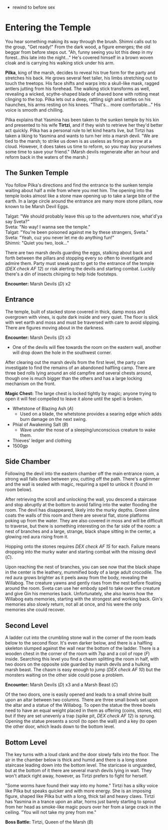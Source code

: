 * rewind to before sex

# Entering the Temple
You hear something making its way through the brush. Shimni calls out to the group, "Get ready!" From the dark wood, a figure emerges; the old beggar from before steps out. "Ah, funny seeing you lot this deep in my forest...this late into the night..." He's covered himself in a brown woven cloak and is carrying his walking stick under his arm.

**Pilka**, king of the marsh, decides to reveal his true form for the party and stretches his back. He grows several feet taller, his limbs stretching out to touch the treetops. His face shifts and warps into a skull-like mask, ragged antlers jutting from his forehead. The walking stick transforms as well, revealing a wicked, scythe-shaped blade of shaved bone with rotting meat clinging to the top. Pilka lets out a deep, rattling sigh and settles on his haunches, his arms resting on his knees. "That's... more comfortable..." His voice is smooth and chilling.

Pilka explains that Yasmina has been taken to the sunken temple by his kin and presented to his wife **Tirtzi**, and if they wish to retrieve her they'd better act quickly. Pilka has a personal rule to let kind hearts live, but Tirtzi has taken a liking to Yasmina and wants to turn her into a marsh devil. "We are tied to the marsh; to strike us down is as useless as firing an arrow at a cloud. However, it does takes us time to reform, so you may buy yourselves some time to save your friend." (Marsh devils regenerate after an hour and reform back in the waters of the marsh.)

## The Sunken Temple
You follow Pilka's directions and find the entrance to the sunken temple waiting about half a mile from where you met him. The opening into the temple looks almost like a stone maw opening up to take a large bite of the earth. In a large circle around the entrance are many more stone pillars, now known to be Marsh Devil Eggs.

Talgat: "We should probably leave this up to the adventurers now, what'd'ya say Sveta?"<br/>
Sveta: "No way! I wanna see the temple."<br/>
Talgat: "You're been poisoned against me by these strangers, Sveta."<br/>
Sveta: "Yeah, cuz you never let me do anything fun!"<br/>
Shimni: "Quiet you two, look..."

There are two marsh devils guarding the eggs, stalking about back and forth between the pillars and stopping every so often to investigate and admire them. Party must sneak past to get to the entrance of the temple (_DEX check AF 12_) or risk alerting the devils and starting combat. Luckily there's a din of insects chirping to help hide footsteps.

**Encounter:** Marsh Devils (_D_) x2

## Entrance
The temple, built of stacked stone covered in thick, damp moss and overgrown with vines, is quite dark inside and very quiet. The floor is slick with wet earth and moss and must be traversed with care to avoid slipping. There are figures moving about in the darkness.

**Encounter:** Marsh Devils (_D_) x3

- One of the devils will flee towards the room on the eastern wall, another will drop down the hole in the southwest corner.

After clearing out the marsh devils from the first level, the party can investigate to find the remains of an abandoned halfling camp. There are three bed rolls lying around an old campfire and several chests around, though one is much bigger than the others and has a large locking mechanism on the front.

**Magic Chest:** The large chest is locked tightly by magic; anyone trying to open it will feel compelled to leave it alone until the spell is broken.

- Whetstone of Blazing Ash (_A_)
    - Used on a blade, the whetstone provides a searing edge which adds burn damage on the next swing.
- Phial of Awakening Salt (_B_)
    - Wave under the nose of a sleeping/unconscious creature to wake them.
- Thieves' ledger and clothing
- 1500gp

## Side Chamber
Following the devil into the eastern chamber off the main entrance room, a strong wall falls down between you, cutting off the path. There's a glimmer and the wall is sealed with magic, requiring a spell to unlock it (found in room below).

After retrieving the scroll and unlocking the wall, you descend a staircase and stop abruptly at the bottom to avoid falling into the water flooding the room. The devil has disappeared, likely into the murky depths. Green slime coats the walls of this room and there are several flat, stone platforms poking up from the water. They are also covered in moss and will be difficult to traverse, but there is something interesting on the far side of the room: a nest of branches and a large, strange, black shape sitting in the center, a glowing red aura rising from it.

Hopping onto the stones requires _DEX check AF 15_ for each. Failure means dropping into the murky water and starting combat with the missing devil (_C_).

Upon reaching the nest of branches, you can see now that the black shape in the center is the leathery, mummified body of a large adult crocodile. The red aura grows brighter as it peels away from the body, revealing the Willabog. The creature yawns and gently rises from the nest before floating around the room. Sveta can use her embody spell to take over the creature and give Gin his memories back. Unfortunately, she also learns how the Willabog eats memories, starting with the strongest and working back. Gin's memories also slowly return, not all at once, and his were the only memories she could recover.

## Second Level
A ladder cut into the crumbling stone wall in the corner of the room leads below to the second floor. It's even darker below, and there is a halfling skeleton slumped against the wall near the bottom of the ladder. There is a wooden chest in the corner of the room with 7sp and a coil of rope (_F_) inside. Searching this level you find a chasm splitting the room in half, with two doors on the opposite side guarded by marsh devils and a hulking marsh beast. The chasm is easy enough to jump (_DEX check AF 10_) but the monsters waiting on the other side could pose a problem.

**Encounter:** Marsh Devils (_D_) x3 and a Marsh Beast (_C_)

Of the two doors, one is easily opened and leads to a small shrine built upon an altar between two columns. There are three small bowls set upon the altar and a statue of the Willabog. To open the statue the three bowls need to have an equal weight placed in them as offering (coins, stones, etc) but if they are set unevenly a trap (spike pit, _DEX check AF 12_) is sprung. Opening the statue presents a scroll (to open the wall) and a key (to open the other door, which leads down to the bottom level.

## Bottom Level
The key turns with a loud clank and the door slowly falls into the floor. The air in the chamber below is thick and humid and there is a long stone staircase leading down into the bottom level. The staricase is unguarded, but at the bottom of it there are several marsh devils lying in wait. They won't attack right away, however, as Tirtzi prefers to fight for herself.

"Some worms have found their way into my home." Tirtzi has a silky voice like Pilka but speaks quicker and with more energy. She is an imposing figure, shaped like Pilka but with a long, thick tail and heavy claws. Tirtzi has Yasmina in a trance upon an altar, horns just barely starting to sprout from her head as smoke-like magic pours over her from a large crack in the ceiling. "You will not take my prey from me."

**Boss Battle:** Tirtzi, Queen of the Marsh (_B_)
